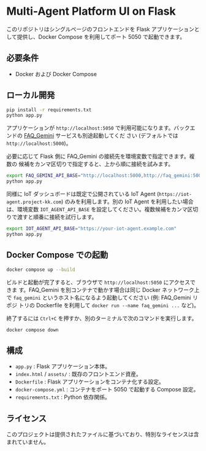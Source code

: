 # Multi-Agent Platform UI on Flask

このリポジトリはシングルページのフロントエンドを Flask アプリケーションとして提供し、Docker Compose を利用してポート 5050 で起動できます。

## 必要条件

- Docker および Docker Compose

## ローカル開発

```bash
pip install -r requirements.txt
python app.py
```

アプリケーションが `http://localhost:5050` で利用可能になります。バックエンドの
[FAQ_Gemini](https://github.com/kota-kawa/FAQ_Gemini/) サービスも別途起動してくだ
さい (デフォルトでは `http://localhost:5000`)。

必要に応じて Flask 側に FAQ_Gemini の接続先を環境変数で指定できます。複数の
候補をカンマ区切りで指定すると、上から順に接続を試みます。

```bash
export FAQ_GEMINI_API_BASE="http://localhost:5000,http://faq_gemini:5000"
python app.py
```

同様に IoT ダッシュボードは既定で公開されている IoT Agent (`https://iot-agent.project-kk.com`) のみを利用します。別の IoT Agent を利用したい場合は、環境変数 `IOT_AGENT_API_BASE` を設定してください。複数候補をカンマ区切りで渡すと順番に接続を試行します。

```bash
export IOT_AGENT_API_BASE="https://your-iot-agent.example.com"
python app.py
```

## Docker Compose での起動

```bash
docker compose up --build
```

ビルドと起動が完了すると、ブラウザで `http://localhost:5050` にアクセスできま
す。FAQ_Gemini を別コンテナで動かす場合は同じ Docker ネットワーク上で
`faq_gemini` というホスト名になるよう起動してください (例: FAQ_Gemini リポジ
トリの Dockerfile を利用して `docker run --name faq_gemini ...` など)。

終了するには `Ctrl+C` を押すか、別のターミナルで次のコマンドを実行します。

```bash
docker compose down
```

## 構成

- `app.py` : Flask アプリケーション本体。
- `index.html` / `assets/` : 既存のフロントエンド資産。
- `Dockerfile` : Flask アプリケーションをコンテナ化する設定。
- `docker-compose.yml` : コンテナをポート 5050 で起動する Compose 設定。
- `requirements.txt` : Python 依存関係。

## ライセンス

このプロジェクトは提供されたファイルに基づいており、特別なライセンスは含まれていません。
